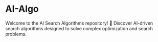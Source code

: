 # AI-Algo
Welcome to the AI Search Algorithms repository! 🚀  Discover  AI-driven search algorithms designed to solve complex optimization and search problems.

